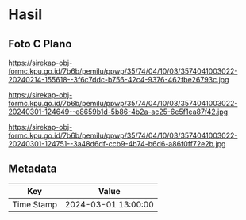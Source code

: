 # Hasil

## Foto C Plano

https://sirekap-obj-formc.kpu.go.id/7b6b/pemilu/ppwp/35/74/04/10/03/3574041003022-20240214-155618--3f6c7ddc-b756-42c4-9376-462fbe26793c.jpg

https://sirekap-obj-formc.kpu.go.id/7b6b/pemilu/ppwp/35/74/04/10/03/3574041003022-20240301-124649--e8659b1d-5b86-4b2a-ac25-6e5f1ea87f42.jpg

https://sirekap-obj-formc.kpu.go.id/7b6b/pemilu/ppwp/35/74/04/10/03/3574041003022-20240301-124751--3a48d6df-ccb9-4b74-b6d6-a86f0ff72e2b.jpg


## Metadata

| Key        | Value               |
| ---------- | ------------------- |
| Time Stamp | 2024-03-01 13:00:00 |



